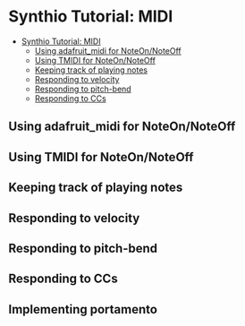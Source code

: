 # Synthio Tutorial: MIDI

<!--ts-->
* [Synthio Tutorial: MIDI](#synthio-tutorial-midi)
   * [Using adafruit_midi for NoteOn/NoteOff](#using-adafruit_midi-for-noteonnoteoff)
   * [Using TMIDI for NoteOn/NoteOff](#using-tmidi-for-noteonnoteoff)
   * [Keeping track of playing notes](#keeping-track-of-playing-notes)
   * [Responding to velocity](#responding-to-velocity)
   * [Responding to pitch-bend](#responding-to-pitch-bend)
   * [Responding to CCs](#responding-to-ccs)

<!-- Created by https://github.com/ekalinin/github-markdown-toc -->
<!-- Added by: tod, at: Fri Mar 21 09:46:29 PDT 2025 -->

<!--te-->

## Using adafruit_midi for NoteOn/NoteOff

## Using TMIDI for NoteOn/NoteOff

## Keeping track of playing notes

## Responding to velocity

## Responding to pitch-bend

## Responding to CCs

## Implementing portamento
